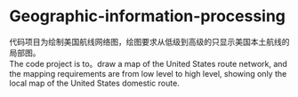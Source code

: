# Geographic-information-processing
代码项目为绘制美国航线网络图，绘图要求从低级到高级的只显示美国本土航线的局部图。  
The code project is to。draw a map of the United States route network, and the mapping requirements are from low level to high level, showing only the local map of the United States domestic route.
